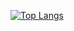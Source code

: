 [![Top Langs](https://gitthub-readme-stats.vercel.app/api/top-langs/?username=TuaKie&langs_count=8)](https://github.com/anuraghazra/github-readme-stats)
